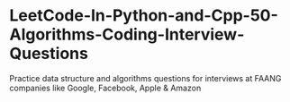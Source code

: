 # LeetCode-In-Python-and-Cpp-50-Algorithms-Coding-Interview-Questions
Practice data structure and algorithms questions for interviews at FAANG companies like Google, Facebook, Apple &amp; Amazon
